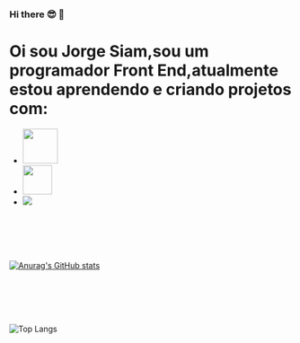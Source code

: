 ### Hi there :sunglasses: :rocket:

<h1>Oi sou Jorge Siam,sou um programador Front End,atualmente estou aprendendo e criando projetos com:</h1>

  -	<img src="https://img.shields.io/badge/HTML-239120?style=for-the-badge&logo=html5&logoColor=white" width="62px">
  -	<img src="https://img.shields.io/badge/CSS-239120?&style=for-the-badge&logo=css3&logoColor=white" width="52px">
  - <img src="https://img.shields.io/badge/JavaScript-F7DF1E?style=for-the-badge&logo=javascript&logoColor=black" >
   
  <br>
  <br>
  <br>
  <br>
  
  
  [![Anurag's GitHub stats](https://github-readme-stats.vercel.app/api?username=jorgesiam96)](https://github.com/anuraghazra/github-readme-stats)

  <br>  
  <br>
  <br>
  <br>

![Top Langs](https://github-readme-stats.vercel.app/api/top-langs/?username=Jorgesiam96&layout=compact)


<!--
**Jorgesiam96/Jorgesiam96** is a ✨ _special_ ✨ repository because its `README.md` (this file) appears on your GitHub profile.

Here are some ideas to get you started:

- 🔭 I’m currently working on ...
- 🌱 I’m currently learning ...
- 👯 I’m looking to collaborate on ...
- 🤔 I’m looking for help with ...
- 💬 Ask me about ...
- 📫 How to reach me: ...
- 😄 Pronouns: ...
- ⚡ Fun fact: ...
-->
